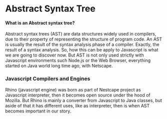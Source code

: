 # Abstract Syntax Tree

#### What is an Abstract syntax tree?

Abstract syntax trees (AST) are data structures widely used in compilers, due to their property of representing the structure of program code. An AST is usually the result of the syntax analysis phase of a compiler.
Exactly, the result of a syntax analysis. So, how this can be apply to Javascript is what we are going to discover now. But AST is not only used strictly with Javascript environments such Node.js or the Web Browser, everything started on Java world long time ago, with Netscape.

### Javascript Compilers and Engines

Rhino (javascript engine) was born as part of Nestcape project as Javascript interpreter, then it becomes open source under the hood of Mozilla. But Rhino is mainly a converter from Javascript to Java classes, but aside of that it has different uses, like as interpreter, then is when AST becomes important in our story.




